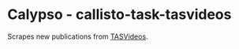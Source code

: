 Calypso - callisto-task-tasvideos
=================================

Scrapes new publications from [TASVideos](http://tasvideos.org/).

